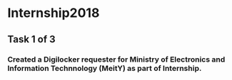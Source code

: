 # Internship2018

## Task 1 of 3

### Created a Digilocker requester for Ministry of Electronics and Information Technnology (MeitY) as part of Internship.
